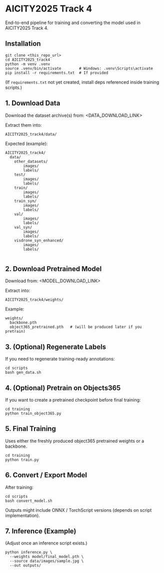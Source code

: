 # AICITY2025 Track 4

End-to-end pipeline for training and converting the model used in AICITY2025 Track 4.


## Installation
```
git clone <this_repo_url>
cd AICITY2025_track4
python -m venv .venv
source .venv/bin/activate        # Windows: .venv\Scripts\activate
pip install -r requirements.txt  # If provided
```
(If `requirements.txt` not yet created, install deps referenced inside training scripts.)

## 1. Download Data
Download the dataset archive(s) from:
<DATA_DOWNLOAD_LINK>

Extract them into:
```
AICITY2025_track4/data/
```
Expected (example):

```
AICITY2025_track4/
  data/                 
    other_datasets/
        images/
        labels/
    test/
        images/
        labels/
    train/
        images/
        labels/
    train_syn/
        images/
        labels/
    val/
        images/
        labels/
    val_syn/
        images/
        labels/
    visdrone_syn_enhanced/
        images/
        labels/
 
```

## 2. Download Pretrained Model
Download from:
<MODEL_DOWNLOAD_LINK>

Extract into:
```
AICITY2025_track4/weights/
```
Example:
```
weights/
  backbone.pth
  object365_pretrained.pth   # (will be produced later if you pretrain)
```

## 3. (Optional) Regenerate Labels 
If you need to regenerate training-ready annotations:
```
cd scripts
bash gen_data.sh
```

## 4. (Optional) Pretrain on Objects365 
If you want to create a pretrained checkpoint before final training:
```
cd training
python train_object365.py
```

## 5. Final Training
Uses either the freshly produced object365 pretrained weights or a backbone.
```
cd training
python train.py
```

## 6. Convert / Export Model
After training:
```
cd scripts
bash convert_model.sh
```
Outputs might include ONNX / TorchScript versions (depends on script implementation).

## 7. Inference (Example)
(Adjust once an inference script exists.)
```
python inference.py \
  --weights model/final_model.pth \
  --source data/images/sample.jpg \
  --out outputs/
```


